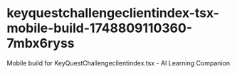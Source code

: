 # keyquestchallengeclientindex-tsx-mobile-build-1748809110360-7mbx6ryss
Mobile build for KeyQuestChallengeclientindex.tsx - AI Learning Companion
